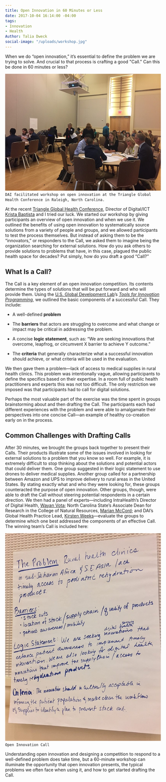 ```yaml
---
title: Open Innovation in 60 Minutes or Less
date: 2017-10-04 16:14:00 -04:00
tags:
- Innovation
- Health
Author: Talia Dweck
social-image: "/uploads/workshop.jpg"
---
```


When we do “open innovation,” it’s essential to define the problem we are trying to solve. And crucial to that process is crafting a good "Call."  Can this be done in 60 minutes or less?

![workshop-5df2eb.jpg](/uploads/workshop-5df2eb.jpg)
`DAI facilitated workshop on open innovation at the Triangle Global Health Conference in Raleigh, North Carolina.`

<!--more-->

At the recent [Triangle Global Health Conference](http://www.triangleglobalhealth.org/annual-conference), Director of Digital/ICT [Krista Baptista](https://www.dai.com/who-we-are/our-team/krista-baptista) and I tried our luck. We started our workshop by giving participants an overview of open innovation and when we use it. We outlined the benefits of using open innovation to systematically source solutions from a variety of people and groups, and we allowed participants to test the process themselves. But instead of asking them to be the “innovators,” or responders to the Call, we asked them to imagine being the organization searching for external solutions. How do you ask others to provide solutions to problems that have, in this case, plagued the public health space for decades? Put simply, how do you draft a good “Call?”

## What Is a Call?

The Call is a key element of an open innovation competition. Its contents determine the types of solutions that will be put forward and who will provide them. Using the [U.S. Global Development Lab](https://www.usaid.gov/GlobalDevLab/about)’s *[Tools for Innovation Programming](https://www.globalinnovationexchange.org/resources/tools-innovation-programming),* we outlined the basic components of a successful Call. They include:

* A well-defined **problem**

* The **barriers** that actors are struggling to overcome and what change or impact may be critical in addressing the problem.

* A concise **logic statement**, such as: “We are seeking innovations that overcome, leapfrog, or circumvent X barrier to achieve Y outcome.”

* The **criteria** that generally characterize what a successful innovation should achieve, or what criteria will be used in the evaluation.

We then gave them a problem—lack of access to medical supplies in rural health clinics. This problem was intentionally vague, allowing participants to define the specifics based on their expertise. In a room full of public health practitioners and experts this was not too difficult. The only restriction we imposed was that participants had to call for digital solutions.

Perhaps the most valuable part of the exercise was the time spent in groups brainstorming about and then drafting the Call. The participants each had different experiences with the problem and were able to amalgamate their perspectives into one concise Call—an example of healthy co-creation early on in the process.

## Common Challenges with Drafting Calls

After 30 minutes, we brought the groups back together to present their Calls. Their products illustrate some of the issues involved in looking for external solutions to a problem that you know so well. For example, it is extremely difficult to stop thinking about the solutions and potential actors that could deliver them. One group suggested in their logic statement to use drones to deliver medical supplies. Another group called for a partnership between Amazon and UPS to improve delivery to rural areas in the United States. By stating exactly what and who they were looking for, these groups counteracted the purpose of open innovation. Other groups, though, were able to draft the Call without steering potential respondents in a certain direction. We then had a panel of experts—including IntraHealth’s Director of Digital Health, [Wayan Vota](https://www.intrahealth.org/people/wayan-vota); North Carolina State’s Associate Dean for Research in the College of Natural Resources, [Marian McCord](https://cnr.ncsu.edu/directory/mmccord/); and DAI’s Global Health Practice Lead, [Kirsten Weeks](https://www.dai.com/who-we-are/our-team/kirsten-weeks)—evaluate the groups to determine which one best addressed the components of an effective Call. The winning team’s Call is included here:

![poster.jpg](/uploads/poster.jpg)
`Open Innovation Call`

Understanding open innovation and designing a competition to respond to a well-defined problem does take time, but a 60-minute workshop can illuminate the opportunity that open innovation presents, the typical problems we often face when using it, and how to get started drafting the Call.